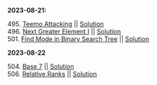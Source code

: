 **2023-08-21:**

495\. [Teemo Attacking](https://github.com/jmhong20/leetcode/blob/main/EASY/Problems/findPoisonedDuration.md) || [Solution](https://github.com/jmhong20/leetcode/blob/main/EASY/Solutions/findPoisonedDuration.py)<br />
496\. [Next Greater Element I](https://github.com/jmhong20/leetcode/blob/main/EASY/Problems/findNextGreater.md) || [Solution](https://github.com/jmhong20/leetcode/blob/main/EASY/Solutions/findNextGreater.py)<br />
501\. [Find Mode in Binary Search Tree](https://github.com/jmhong20/leetcode/blob/main/EASY/Problems/findMode.md) || [Solution](https://github.com/jmhong20/leetcode/blob/main/EASY/Solutions/findMode.py)<br />

**2023-08-22**

504\. [Base 7](https://github.com/jmhong20/leetcode/blob/main/EASY/Problems/convertToBase7.md) || [Solution](https://github.com/jmhong20/leetcode/blob/main/EASY/Solutions/convertToBase7.py)<br />
506\. [Relative Ranks](https://github.com/jmhong20/leetcode/blob/main/EASY/Problems/findRelativeRanks.md) || [Solution](https://github.com/jmhong20/leetcode/blob/main/EASY/Solutions/findRelativeRanks.py)<br />
